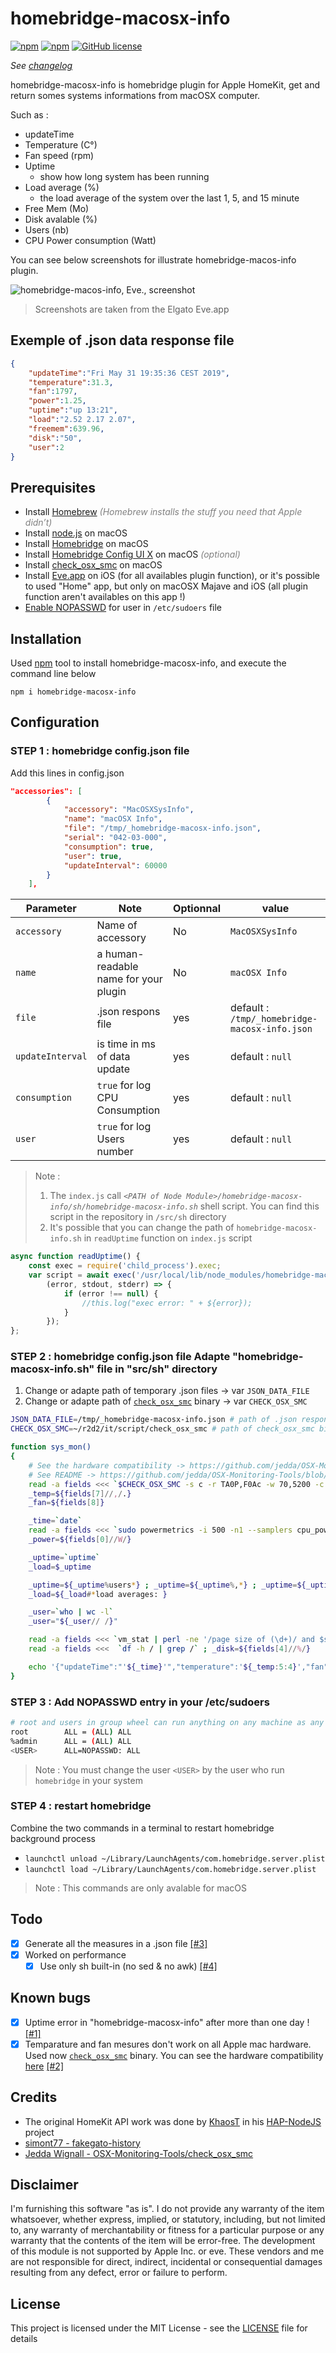 # homebridge-macosx-info
[![npm](https://img.shields.io/npm/dt/homebridge-macosx-info.svg)](https://www.npmjs.com/package/homebridge-macosx-info) 
[![npm](https://img.shields.io/npm/v/homebridge-macosx-info.svg)](https://www.npmjs.com/package/homebridge-macosx-info)
[![GitHub license](https://img.shields.io/github/license/ad5030/homebridge-macosx-info.svg)](https://github.com/ad5030/homebridge-macosx-info)
<!-- [![Donate](https://img.shields.io/badge/donate-paypal-yellowgreen.svg)](https://www.paypal.com/cgi-bin/webscr?cmd=_s-xclick&hosted_button_id=9MC83TRGACQPJ&source=url) -->


*See [changelog](docs/CHANGELOG.md)*

homebridge-macosx-info is homebridge plugin for Apple HomeKit, get and return somes systems informations from macOSX computer. 

Such as :
* updateTime
* Temperature (C°)
* Fan speed (rpm)
* Uptime
  * show how long system has been running
* Load average (%) 
  * the load average of the system over the last 1, 5, and 15 minute
* Free Mem (Mo)
* Disk avalable (%)
* Users (nb)
* CPU Power consumption (Watt)

You can see below screenshots for illustrate homebridge-macos-info plugin.

![homebridge-macos-info, Eve., screenshot](/img/homebridge-macosx-info_screenshots.png)

>Screenshots are taken from the Elgato Eve.app

## Exemple of .json data response file
```json  
{
    "updateTime":"Fri May 31 19:35:36 CEST 2019",
    "temperature":31.3,
    "fan":1797,
    "power":1.25,
    "uptime":"up 13:21",
    "load":"2.52 2.17 2.07",
    "freemem":639.96,
    "disk":"50",
    "user":2
}
```
## Prerequisites
* Install [Homebrew](https://brew.sh)<span style="color:gray"> *(Homebrew installs the stuff you need that Apple didn’t)*</span>
* Install [node.js](https://nodejs.org/en/download/package-manager/#macos) on macOS
* Install [Homebridge](https://github.com/nfarina/homebridge/wiki/Install-Homebridge-on-macOS) on macOS
* Install [Homebridge Config UI X](https://github.com/oznu/homebridge-config-ui-x#readme) on macOS <span style="color:gray">*(optional)</span>*
* Install [check_osx_smc](https://github.com/jedda/OSX-Monitoring-Tools/tree/master/check_osx_smc) on macOS
* Install [Eve.app](https://www.evehome.com/en/eve-app) on iOS (for all availables plugin function), or it's possible to used "Home" app, but only on macOSX Majave and iOS (all plugin function aren't availables on this app !)
* [Enable NOPASSWD](#STEP-3-:-Add-NOPASSWD-entry-in-/etc/sudoers) for user in `/etc/sudoers` file

## Installation
Used [npm](https://www.npmjs.com/package/homebridge-macosx-info) tool to install homebridge-macosx-info, and execute the command line below

```npm i homebridge-macosx-info```

## Configuration
### STEP 1 : homebridge config.json file
Add this lines in config.json
```json    
"accessories": [
        {
            "accessory": "MacOSXSysInfo",
            "name": "macOSX Info",
            "file": "/tmp/_homebridge-macosx-info.json",
            "serial": "042-03-000",
            "consumption": true,
            "user": true,
            "updateInterval": 60000
        }
    ],
```

| Parameter       | Note | Optionnal | value | 
|-----------------|------|-----------|-------|
| `accessory`     | Name of accessory|No|`MacOSXSysInfo`|
| `name`          | a human-readable name for your plugin|No|`macOSX Info`|
| `file`          | .json respons file|yes|default : `/tmp/_homebridge-macosx-info.json`|
| `updateInterval`| is time in ms of data update|yes|default : `null`|
| `consumption`| `true` for log CPU Consumption|yes|default : `null`|
| `user`| `true` for log Users number|yes|default : `null`|


>Note : 
>1. The `index.js` call *`<PATH of Node Module>/homebridge-macosx-info/sh/homebridge-macosx-info.sh`* shell script. You can find this script in the repository in `/src/sh` directory
>2. It's possible that you can change the path of `homebridge-macosx-info.sh` in `readUptime` function on `index.js` script
```js
async function readUptime() {
    const exec = require('child_process').exec;
    var script = await exec('/usr/local/lib/node_modules/homebridge-macosx-info/src/sh/homebridge-macosx-info.sh',
        (error, stdout, stderr) => {
            if (error !== null) {
                //this.log("exec error: " + ${error});
            }
        }); 
};
```
### STEP 2 : homebridge config.json file Adapte "homebridge-macosx-info.sh" file in "src/sh" directory
1. Change or adapte path of temporary .json files -> var `JSON_DATA_FILE`
2. Change or adapte path of [`check_osx_smc`](https://github.com/jedda/OSX-Monitoring-Tools/tree/master/check_osx_smc) binary -> var `CHECK_OSX_SMC`

```sh
JSON_DATA_FILE=/tmp/_homebridge-macosx-info.json # path of .json respons file 
CHECK_OSX_SMC=~/r2d2/it/script/check_osx_smc # path of check_osx_smc binary

function sys_mon()
{
    # See the hardware compatibility -> https://github.com/jedda/OSX-Monitoring-Tools/blob/master/check_osx_smc/known-registers.md
    # See README -> https://github.com/jedda/OSX-Monitoring-Tools/blob/master/check_osx_smc/README.md
    read -a fields <<< `$CHECK_OSX_SMC -s c -r TA0P,F0Ac -w 70,5200 -c 85,5800`
    _temp=${fields[7]//,/.}
    _fan=${fields[8]}

    _time=`date`
    read -a fields <<< `sudo powermetrics -i 500 -n1 --samplers cpu_power | grep "CPUs+GT+SA" | sed 's/Intel energy model derived package power (CPUs+GT+SA): //g'`
    _power=${fields[0]//W/}

    _uptime=`uptime`
    _load=$_uptime

    _uptime=${_uptime%users*} ; _uptime=${_uptime%,*} ; _uptime=${_uptime#*up} ; _uptime=${_uptime%,*} ; _uptime=${_uptime#*up} ; _uptime="up ${_uptime# }"
    _load=${_load#*load averages: }

    _user=`who | wc -l`
    _user="${_user// /}"

    read -a fields <<< `vm_stat | perl -ne '/page size of (\d+)/ and $size=$1; /Pages\s+([^:]+)[^\d]+(\d+)/ and printf("%-16s % 16.2f Mi\n", "$1:", $2 * $size / 1048576)' | grep "free:"` ; _freemem=${fields[1]}
    read -a fields <<<  `df -h / | grep /` ; _disk=${fields[4]//%/}

    echo '{"updateTime":"'${_time}'","temperature":'${_temp:5:4}',"fan":'${_fan:5:4}',"power":'${_power}',"uptime":"'${_uptime}'","load":"'${_load}'","freemem":'${_freemem:0:6}',"disk":"'${_disk}'","user":'${_user}'}' > $JSON_DATA_FILE
}
```
### STEP 3 : Add NOPASSWD entry in your /etc/sudoers 
```sh
# root and users in group wheel can run anything on any machine as any user
root        ALL = (ALL) ALL
%admin      ALL = (ALL) ALL
<USER>      ALL=NOPASSWD: ALL
```
>Note : 
You must change the user `<USER>` by the user who run `homebridge` in your system

### STEP 4 : restart homebridge 
Combine the two commands in a terminal to restart homebridge background process

 - `launchctl unload ~/Library/LaunchAgents/com.homebridge.server.plist`
 - `launchctl load ~/Library/LaunchAgents/com.homebridge.server.plist`

>Note : 
This commands are only avalable for macOS 

## Todo
- [x] Generate all the measures in a .json file [[#3]](https://github.com/ad5030/homebridge-macosx-info/issues/3)
- [x] Worked on performance
  - [x] Use only sh built-in (no sed & no awk) [[#4]](https://github.com/ad5030/homebridge-macosx-info/issues/3)

## Known bugs
- [x] Uptime error in "homebridge-macosx-info" after more than one day ! [[#1]](https://github.com/ad5030/homebridge-macosx-info/issues/1)
- [x] Temparature and fan mesures don't work on all Apple mac hardware. Used now [`check_osx_smc`](https://github.com/jedda/OSX-Monitoring-Tools/tree/master/check_osx_smc) binary. You can see the hardware compatibility [here](https://github.com/jedda/OSX-Monitoring-Tools/blob/master/check_osx_smc/known-registers.md) [[#2]](https://github.com/ad5030/homebridge-macosx-info/issues/2)

## Credits
* The original HomeKit API work was done by [KhaosT](https://twitter.com/khaost) in his [HAP-NodeJS](https://github.com/KhaosT/HAP-NodeJS) project
* [simont77 - fakegato-history](https://github.com/simont77/fakegato-history)
* [Jedda Wignall - OSX-Monitoring-Tools/check_osx_smc](https://github.com/jedda/OSX-Monitoring-Tools/tree/master/check_osx_smc)

## Disclaimer
I'm furnishing this software "as is". I do not provide any warranty of the item whatsoever, whether express, implied, or statutory, including, but not limited to, any warranty of merchantability or fitness for a particular purpose or any warranty that the contents of the item will be error-free. The development of this module is not supported by Apple Inc. or eve. These vendors and me are not responsible for direct, indirect, incidental or consequential damages resulting from any defect, error or failure to perform.

## License
This project is licensed under the MIT License - see the [LICENSE](LICENSE) file for details